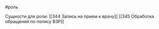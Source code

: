 #роль

Сущности для роли:
[[344 Запись на прием к врачу]]
[[345 Обработка обращений по полису ВЗР]]
